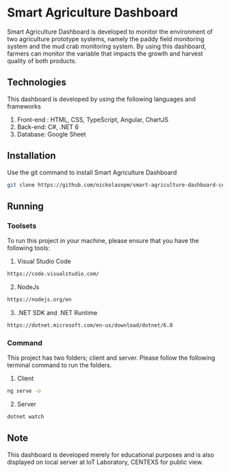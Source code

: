 # Smart Agriculture Dashboard

Smart Agriculture Dashboard is developed to monitor the environment of two agriculture prototype systems, namely the paddy field monitoring system and the mud crab monitoring system. By using this dashboard, farmers can monitor the variable that impacts the growth and harvest quality of both products. 

## Technologies 

This dashboard is developed by using the following languages and frameworks

1. Front-end : HTML, CSS, TypeScript, Angular, ChartJS
2. Back-end: C#, .NET 6
3. Database: Google Sheet

## Installation

Use the git command to install Smart Agriculture Dashboard

```bash
git clone https://github.com/nickolasnpm/smart-agriculture-dashboard-centexs.git 
```

## Running

### Toolsets

To run this project in your machine, please ensure that you have the following tools:

1. Visual Studio Code 

```bash
https://code.visualstudio.com/
```

2. NodeJs

```bash
https://nodejs.org/en
```

3. .NET SDK and .NET Runtime

```bash
https://dotnet.microsoft.com/en-us/download/dotnet/6.0
```

### Command

This project has two folders; client and server. Please follow the following terminal command to run the folders.

1. Client

```bash
ng serve -o
```

2. Server

```bash
dotnet watch
```

## Note

This dashboard is developed merely for educational purposes and is also displayed on local server at IoT Laboratory, CENTEXS for public view. 
